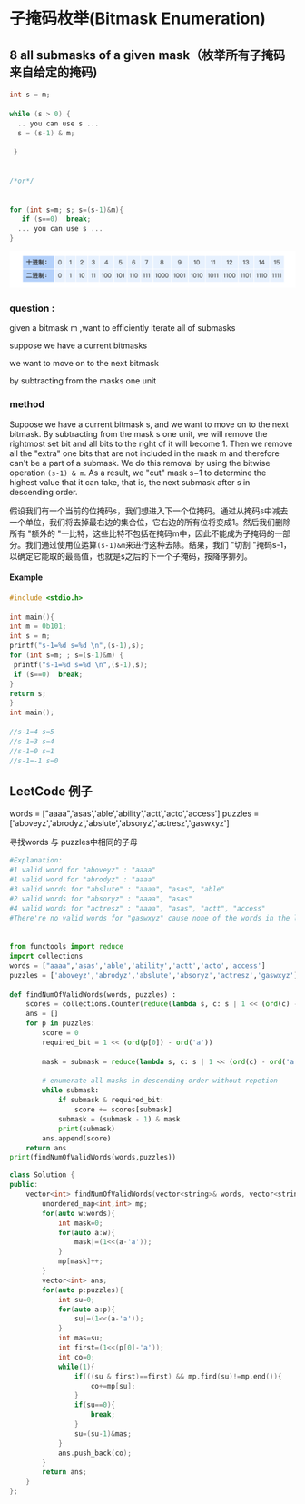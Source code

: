 # 子掩码枚举(Bitmask Enumeration)

## 8 all submasks of a given mask（枚举所有子掩码来自给定的掩码)



```c
int s = m;

while (s > 0) {
  .. you can use s ...
  s = (s-1) & m;

 }


/*or*/
  
  
for (int s=m; s; s=(s-1)&m){
   if (s==0)  break; 
  ... you can use s ...
}
```

<img src="子掩码枚举.assets/image-20210217222703465.png" alt="image-20210217222703465" style="zoom: 67%;" />



### question  :

given a bitmask m ,want to efficiently iterate all of submasks

suppose we have a current bitmasks

we want to move on to the next bitmask

by subtracting from the masks one unit

### method

Suppose we have a current bitmask s, and we want to move on to the next bitmask. By subtracting from the mask s one unit, we will remove the rightmost set bit and all bits to the right of it will become 1. Then we remove all the "extra" one bits that are not included in the mask m and therefore can't be a part of a submask. We do this removal by using the bitwise operation `(s-1) & m`. As a result, we "cut" mask s−1 to determine the highest value that it can take, that is, the next submask after s in descending order.

假设我们有一个当前的位掩码s，我们想进入下一个位掩码。通过从掩码s中减去一个单位，我们将去掉最右边的集合位，它右边的所有位将变成1。然后我们删除所有 "额外的 "一比特，这些比特不包括在掩码m中，因此不能成为子掩码的一部分。我们通过使用位运算`(s-1)&m`来进行这种去除。结果，我们 "切割 "掩码s-1，以确定它能取的最高值，也就是s之后的下一个子掩码，按降序排列。

#### Example 

```c
#include <stdio.h>

int main(){
int m = 0b101;
int s = m;
printf("s-1=%d s=%d \n",(s-1),s);
for (int s=m; ; s=(s-1)&m) {
 printf("s-1=%d s=%d \n",(s-1),s);
 if (s==0)  break;
}
return s;
}
int main();

//s-1=4 s=5 
//s-1=3 s=4 
//s-1=0 s=1 
//s-1=-1 s=0 

```



## LeetCode 例子

words = ["aaaa",'asas','able','ability','actt','acto','access']
puzzles = ['aboveyz','abrodyz','abslute','absoryz','actresz','gaswxyz']

寻找words 与 puzzles中相同的子母

```python
#Explanation:
#1 valid word for "aboveyz" : "aaaa" 
#1 valid word for "abrodyz" : "aaaa"
#3 valid words for "abslute" : "aaaa", "asas", "able"
#2 valid words for "absoryz" : "aaaa", "asas"
#4 valid words for "actresz" : "aaaa", "asas", "actt", "access"
#There're no valid words for "gaswxyz" cause none of the words in the list contains letter 'g'.


from functools import reduce
import collections
words = ["aaaa",'asas','able','ability','actt','acto','access']
puzzles = ['aboveyz','abrodyz','abslute','absoryz','actresz','gaswxyz']

def findNumOfValidWords(words, puzzles) :
    scores = collections.Counter(reduce(lambda s, c: s | 1 << (ord(c) - ord('a')), w, 0) for w in words)
    ans = []
    for p in puzzles:
        score = 0
        required_bit = 1 << (ord(p[0]) - ord('a'))

        mask = submask = reduce(lambda s, c: s | 1 << (ord(c) - ord('a')), p, 0)

        # enumerate all masks in descending order without repetion
        while submask:
            if submask & required_bit:
                score += scores[submask]
            submask = (submask - 1) & mask
            print(submask)
        ans.append(score)
    return ans
print(findNumOfValidWords(words,puzzles))
```

```c++
class Solution {
public:
    vector<int> findNumOfValidWords(vector<string>& words, vector<string>& puzzles) {
        unordered_map<int,int> mp;
        for(auto w:words){
            int mask=0;
            for(auto a:w){
                mask|=(1<<(a-'a'));
            }
            mp[mask]++;
        }
        vector<int> ans;
        for(auto p:puzzles){
            int su=0;
            for(auto a:p){
                su|=(1<<(a-'a'));
            }
            int mas=su;
            int first=(1<<(p[0]-'a'));
            int co=0;
            while(1){
                if(((su & first)==first) && mp.find(su)!=mp.end()){
                    co+=mp[su];
                }
                if(su==0){
                    break;
                }
                su=(su-1)&mas;
            }
            ans.push_back(co);
        }
        return ans;
    }
};
```

